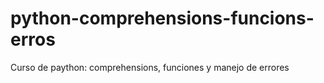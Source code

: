 # python-comprehensions-funcions-erros
Curso de paython: comprehensions, funciones y manejo de errores
